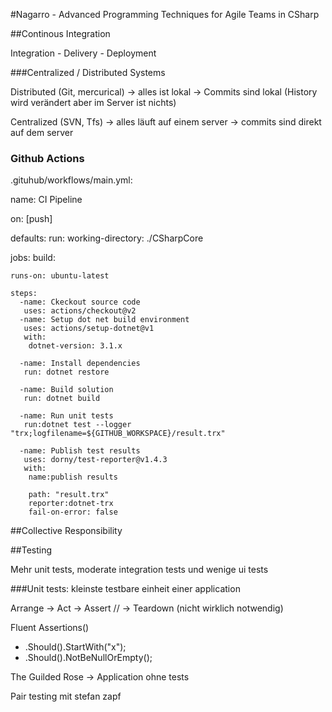 #Nagarro - Advanced Programming Techniques for Agile Teams in CSharp

##Continous Integration

Integration - Delivery - Deployment

###Centralized / Distributed Systems

Distributed (Git, mercurical) 
-> alles ist lokal 
-> Commits sind lokal (History wird verändert aber im Server ist nichts)

Centralized (SVN, Tfs)
-> alles läuft auf einem server
-> commits sind direkt auf dem server


### Github Actions
.gituhub/workflows/main.yml:

name: CI Pipeline

on: [push]

defaults: 
  run:
    working-directory: ./CSharpCore


jobs:
  build:
  
    runs-on: ubuntu-latest
    
    steps:
      -name: Ckeckout source code
       uses: actions/checkout@v2
      -name: Setup dot net build environment
       uses: actions/setup-dotnet@v1
       with:
        dotnet-version: 3.1.x
        
      -name: Install dependencies
       run: dotnet restore
      
      -name: Build solution
       run: dotnet build
      
      -name: Run unit tests
       run:dotnet test --logger "trx;logfilename=${GITHUB_WORKSPACE}/result.trx"
       
      -name: Publish test results
       uses: dorny/test-reporter@v1.4.3
       with:
        name:publish results
        
        path: "result.trx"
        reporter:dotnet-trx
        fail-on-error: false
        
        

##Collective Responsibility




##Testing

Mehr unit tests, moderate integration tests und wenige ui tests

###Unit tests:
kleinste testbare einheit einer application

Arrange -> Act -> Assert          // -> Teardown (nicht wirklich notwendig)

Fluent Assertions() 
-  .Should().StartWith("x");
-  .Should().NotBeNullOrEmpty();


The Guilded Rose -> Application ohne tests

Pair testing mit stefan zapf


















